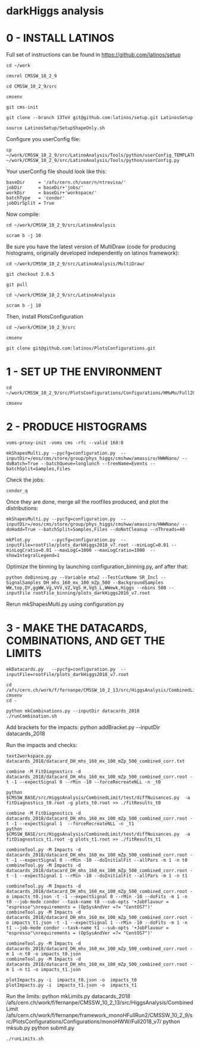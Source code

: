 darkHiggs analysis
======================

# 0 - INSTALL LATINOS

Full set of instructions can be found in https://github.com/latinos/setup

    cd ~/work

    cmsrel CMSSW_10_2_9

    cd CMSSW_10_2_9/src

    cmsenv

    git cms-init

    git clone --branch 13TeV git@github.com:latinos/setup.git LatinosSetup	

    source LatinosSetup/SetupShapeOnly.sh

Configure you userConfig file:

    cp ~/work/CMSSW_10_2_9/src/LatinoAnalysis/Tools/python/userConfig_TEMPLATE.py ~/work/CMSSW_10_2_9/src/LatinoAnalysis/Tools/python/userConfig.py

Your userConfig file should look like this:

    baseDir     = '/afs/cern.ch/user/n/ntrevisa/'
    jobDir      = baseDir+'jobs/'
    workDir     = baseDir+'workspace/'
    batchType   = 'condor'
    jobDirSplit = True

Now compile:

    cd ~/work/CMSSW_10_2_9/src/LatinoAnalysis

    scram b -j 10

Be sure you have the latest version of MultiDraw (code for producing histograms, originally developed independently on latinos framework):

    cd ~/work/CMSSW_10_2_9/src/LatinoAnalysis/MultiDraw/

    git checkout 2.0.5

    git pull

    cd ~/work/CMSSW_10_2_9/src/LatinoAnalysis

    scram b -j 10

Then, install PlotsConfiguration

    cd ~/work/CMSSW_10_2_9/src

    cmsenv

    git clone git@github.com:latinos/PlotsConfigurations.git

# 1 - SET UP THE ENVIRONMENT

    cd ~/work/CMSSW_10_2_9/src/PlotsConfigurations/Configurations/HMuMu/Full2016

    cmsenv

# 2 - PRODUCE HISTOGRAMS
  
    voms-proxy-init -voms cms -rfc --valid 168:0
 
    mkShapesMulti.py --pycfg=configuration.py  --inputDir=/eos/cms/store/group/phys_higgs/cmshww/amassiro/HWWNano/ --doBatch=True --batchQueue=longlunch --treeName=Events --batchSplit=Samples,Files
 
Check the jobs:

    condor_q

Once they are done, merge all the rootfiles produced, and plot the distributions:

    mkShapesMulti.py --pycfg=configuration.py  --inputDir=/eos/cms/store/group/phys_higgs/cmshww/amassiro/HWWNano/ --doHadd=True --batchSplit=Samples,Files --doNotCleanup --nThreads=40
 
    mkPlot.py        --pycfg=configuration.py  --inputFile=rootFile/plots_darkHiggs2018_v7.root --minLogC=0.01 --minLogCratio=0.01 --maxLogC=1000 --maxLogCratio=1000  --showIntegralLegend=1 


Optimize the binning by launching configuration_binning.py, anf after that:

    python doBinning.py --Variable mtw2 --TestCutName SR_Incl --SignalSamples DH_mhs_160_mx_100_mZp_500 --BackgroundSamples WW,top,DY,ggWW,Vg,VVV,VZ,VgS_H,VgS_L,WWewk,Higgs --nbins 500 --inputFile rootFile_binning/plots_darkHiggs2016_v7.root


Rerun mkShapesMulti.py using configuration.py


# 3 - MAKE THE DATACARDS, COMBINATIONS, AND GET THE LIMITS

    mkDatacards.py   --pycfg=configuration.py  --inputFile=rootFile/plots_darkHiggs2018_v7.root    
    
    cd /afs/cern.ch/work/f/fernanpe/CMSSW_10_2_13/src/HiggsAnalysis/CombinedLimit/	
    cmsenv
    cd -
    
    python mkCombinations.py --inputDir datacards_2018
    ./runCombination.sh


Add brackets for the impacts:
    python addBracket.py --inputDir datacards_2018

Run the impacts and checks:

    text2workspace.py datacards_2018/datacard_DH_mhs_160_mx_100_mZp_500_combined_corr.txt

    combine -M FitDiagnostics -d datacards_2018/datacard_DH_mhs_160_mx_100_mZp_500_combined_corr.root -t -1 --expectSignal 0 --rMin -10 --forceRecreateNLL -n _t0

    python $CMSSW_BASE/src/HiggsAnalysis/CombinedLimit/test/diffNuisances.py  -a fitDiagnostics_t0.root -g plots_t0.root >> ./fitResults_t0 

    combine -M FitDiagnostics -d datacards_2018/datacard_DH_mhs_160_mx_100_mZp_500_combined_corr.root -t -1 --expectSignal 1  --forceRecreateNLL -n _t1
    python $CMSSW_BASE/src/HiggsAnalysis/CombinedLimit/test/diffNuisances.py  -a fitDiagnostics_t1.root -g plots_t1.root >> ./fitResults_t1 

    combineTool.py -M Impacts -d datacards_2018/datacard_DH_mhs_160_mx_100_mZp_500_combined_corr.root -t -1 --expectSignal 0 --rMin -10 --doInitialFit --allPars -m 1 -n t0
    combineTool.py -M Impacts -d datacards_2018/datacard_DH_mhs_160_mx_100_mZp_500_combined_corr.root -t -1 --expectSignal 1 --rMin -10 --doInitialFit --allPars -m 1 -n t1

    combineTool.py -M Impacts -d datacards_2018/datacard_DH_mhs_160_mx_100_mZp_500_combined_corr.root -o impacts_t0.json -t -1 --expectSignal 0 --rMin -10 --doFits -m 1 -n t0 --job-mode condor --task-name t0 --sub-opts '+JobFlavour = "espresso"\nrequirements = (OpSysAndVer =?= "CentOS7")'
    combineTool.py -M Impacts -d datacards_2018/datacard_DH_mhs_160_mx_100_mZp_500_combined_corr.root -o impacts_t1.json -t -1 --expectSignal 1 --rMin -10 --doFits -m 1 -n t1 --job-mode condor --task-name t1 --sub-opts '+JobFlavour = "espresso"\nrequirements = (OpSysAndVer =?= "CentOS7")'

    combineTool.py -M Impacts -d datacards_2018/datacard_DH_mhs_160_mx_100_mZp_500_combined_corr.root -m 1 -n t0 -o impacts_t0.json
    combineTool.py -M Impacts -d datacards_2018/datacard_DH_mhs_160_mx_100_mZp_500_combined_corr.root -m 1 -n t1 -o impacts_t1.json

    plotImpacts.py -i  impacts_t0.json -o  impacts_t0
    plotImpacts.py -i  impacts_t1.json -o  impacts_t1

    

Run the limits:
    python mkLimits.py datacards_2018 /afs/cern.ch/work/f/fernanpe/CMSSW_10_2_13/src/HiggsAnalysis/CombinedLimit /afs/cern.ch/work/f/fernanpe/framework_monoHFullRun2/CMSSW_10_2_9/src/PlotsConfigurations/Configurations/monoHWW/Full2018_v7/ 
    python mksub.py 
    python submit.py

    ./runLimits.sh